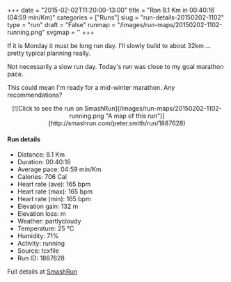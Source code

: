 +++
date = "2015-02-02T11:20:00-13:00"
title = "Ran 8.1 Km in 00:40:16 (04:59 min/Km)"
categories = ["Runs"]
slug = "run-details-20150202-1102"
type = "run"
draft = "False"
runmap = "/images/run-maps/20150202-1102-running.png"
svgmap = '<polyline points="0 54, 0 55, 0 56, 1 59, 2 60, 13 48, 18 46, 19 45, 23 44, 28 47, 29 46, 32 44, 33 43, 34 41, 50 41, 54 42, 57 43, 66 51, 73 54, 81 56, 91 54, 93 58, 95 59, 98 59, 100 60, 99 59, 96 59, 92 58, 92 54, 91 54, 81 55, 73 54, 67 51, 57 43, 52 41, 35 41, 34 41, 33 43, 29 47, 23 44, 18 46, 13 49">'
+++

If it is Monday it must be long run day. I'll slowly build to about 32km ...  pretty typical planning really. 

Not necessarily a slow run day. Today's run was close to my goal marathon pace. 

This could mean I'm ready for a mid-winter marathon. Any recommendations?



<!--more-->

<center>
[![Click to see the run on SmashRun](/images/run-maps/20150202-1102-running.png "A map of this run")](http://smashrun.com/peter.smith/run/1887628)
</center>

#### Run details

* Distance: 8.1 Km
* Duration: 00:40:16
* Average pace: 04:59 min/Km
* Calories: 706 Cal
* Heart rate (ave): 165 bpm
* Heart rate (max): 165 bpm
* Heart rate (min): 165 bpm
* Elevation gain: 132 m
* Elevation loss:  m
* Weather: partlycloudy
* Temperature: 25 &deg;C
* Humidity: 71%
* Activity: running
* Source: tcxfile
* Run ID: 1887628

Full details at [SmashRun](http://smashrun.com/peter.smith/run/1887628)
